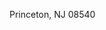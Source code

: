 <Token xmlns:xlink="http://www.w3.org/1999/xlink">Princeton, NJ 08540</Token>

<!--HONumber=Jul16_HO3-->



